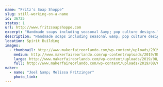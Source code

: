 ```yaml
---
name: "Fritz's Soap Shoppe"
slug: still-working-on-a-name
id: 36725
status: 1
url: http://www.fritzsoapshoppe.com
excerpt: "Handmade soaps including seasonal &amp; pop culture designs."
description: "Handmade soaps including seasonal &amp; pop culture designs."
location: Spirit Building
images:
  - thumbnail: http://www.makerfaireorlando.com/wp-content/uploads/2019/08/69803108_10157130917306253_8566433097891971072_o.jpg
    medium: http://www.makerfaireorlando.com/wp-content/uploads/2019/08/69803108_10157130917306253_8566433097891971072_o.jpg
    large: http://www.makerfaireorlando.com/wp-content/uploads/2019/08/69803108_10157130917306253_8566433097891971072_o.jpg
    full: http://www.makerfaireorlando.com/wp-content/uploads/2019/08/69803108_10157130917306253_8566433097891971072_o.jpg
maker:
  - name: "Joel &amp; Melissa Fritzinger"
    photo_link: 
---
```

